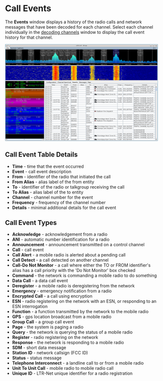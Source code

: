# Call Events #

The **Events** window displays a history of the radio calls and network messages
that have been decoded for each channel.  Select each channel individually in 
the [decoding channels](DecodingChannels) window to display the call event 
history for that channel.

![](images/CallEvents.png)

## Call Event Table Details ##

  * **Time** - time that the event occurred
  * **Event** - call event description
  * **From** - identifier of the radio that initiated the call
  * **From Alias** - alias label of the from entity
  * **To** - identifier of the radio or talkgroup receiving the call
  * **To Alias** - alias label of the to entity
  * **Channel** - channel number for the event
  * **Frequency** - frequency of the channel number
  * **Details** - minimal additional details for the call event

## Call Event Types ##
  * **Acknowledge** - acknowledgement from a radio
  * **ANI** - automatic number identification for a radio
  * **Announcement** - announcement transmitted on a control channel
  * **Call** - call event
  * **Call Alert** - a mobile radio is alerted about a pending call
  * **Call Detect** - a call detected on another channel
  * **Call-Do Not Monitor** - a call where either the TO or FROM identifier's
  alias has a call priority with the 'Do Not Monitor' box checked
  * **Command** - the network is commanding a mobile radio to do something
  * **Data Call** - a data call event
  * **Deregister** - a mobile radio is deregistering from the network
  * **Emergency** - emergency notification from a radio
  * **Encrypted Call** - a call using encryption
  * **ESN** - radio registering on the network with an ESN, or responding to an ESN interrogation
  * **Function** - a function transmitted by the network to the mobile radio
  * **GPS** - gps location broadcast from a mobile radio
  * **Group Call** - a group call event
  * **Page** - the system is paging a radio
  * **Query** - the network is querying the status of a mobile radio
  * **Register** - radio registering on the network
  * **Response** - the network is responding to a mobile radio
  * **SDM** - short data message
  * **Station ID** - network callsign (FCC ID)
  * **Status** - status message
  * **Telephone Interconnect** - a landline call to or from a mobile radio
  * **Unit To Unit Call** - mobile radio to mobile radio call
  * **Unique ID** - LTR-Net unique identifier for a radio registration
  